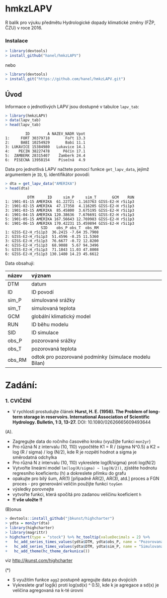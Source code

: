 



# hmkzLAPV 

R balík pro výuku předmětu Hydrologické dopady klimatické změny (FŽP, ČZU) v roce 2016.

### Instalace


```r
> library(devtools)
> install_github("hanel/hmkzLAPV")
```

nebo


```r
> library(devtools)
> install_git("https://github.com/hanel/hmkzLAPV.git")
```

## Úvod

Informace o jednotlivých LAPV jsou dostupné v tabulce `lapv_tab`:


```r
> library(hmkzLAPV)
> data(lapv_tab)
> head(lapv_tab)
```

```
         ID        A NAZEV_NADR Vpot
1:     FORT 30379718       Fořt 13.3
2:     BABI 10254929       Babí 11.1
3: LUKAVICE 15384980   Lukavice 14.1
4:    PECIN 38227478      Pěčín 17.1
5:  ZAMBERK 28315407    Žamberk 24.4
6:  PISECNA 13958154    Písečná  4.9
```


Data pro jednotlivá LAPV načtete pomocí funkce `get_lapv_data`, jejímž argumentem je `ID`, tj. identifikátor povodí:


```r
> dta = get_lapv_data("AMERIKA")
> head(dta)
```

```
          DTM      ID     sim_P     sim_T       GCM    RUN
1: 1901-01-15 AMERIKA  61.22721 -1.163763 GISS-E2-H r5i1p3
2: 1901-02-15 AMERIKA  47.17358  4.116205 GISS-E2-H r5i1p3
3: 1901-03-15 AMERIKA  85.45800  3.675195 GISS-E2-H r5i1p3
4: 1901-04-15 AMERIKA 120.38636  7.676691 GISS-E2-H r5i1p3
5: 1901-05-15 AMERIKA 167.56643 12.769983 GISS-E2-H r5i1p3
6: 1901-06-15 AMERIKA 170.42231 15.459894 GISS-E2-H r5i1p3
                SID    obs_P obs_T  obs_RM
1: GISS-E2-H_r5i1p3  36.2415 -7.64 35.7908
2: GISS-E2-H_r5i1p3  51.4596 -8.25 11.5360
3: GISS-E2-H_r5i1p3  76.6677 -0.72 12.8200
4: GISS-E2-H_r5i1p3  68.9088  5.67 94.3496
5: GISS-E2-H_r5i1p3  71.1843 11.03 47.8008
6: GISS-E2-H_r5i1p3 130.1480 14.23 45.6612
```

Data obsahují:


|název  |význam                                                |
|:------|:-----------------------------------------------------|
|DTM    |datum                                                 |
|ID     |ID povodí                                             |
|sim_P  |simulované srážky                                     |
|sim_T  |simulovaná teplota                                    |
|GCM    |globální klimatický model                             |
|RUN    |ID běhu modelu                                        |
|SID    |ID simulace                                           |
|obs_P  |pozorované srážky                                     |
|obs_T  |pozorovaná teplota                                    |
|obs_RM |odtok pro pozorované podmínky (simulace modelu Bilan) |


# Zadání:

### 1. CVIČENÍ

- V rychlosti prostudujte článek **Hurst, H. E. (1956). The Problem of long-term storage in reservoirs. International Association of Scientific Hydrology. Bulletin, 1:3, 13-27.** DOI: 10.1080/02626665609493644

(A).

- Zagregujte data do ročního časového kroku (využijte funkci `mon2yr`)
- Pro různá N z intervalu (10, 110) vypočtěte K1 = R / (sigma N^0.5) a K2 = log (R / sigma) / log  (N/2), kde R je rozpětí hodnot a sigma je směrodatná odchylka
- Pro různá N z intervalu (10, 110) vykreslete log(R/sigma) proti log(N/2)
- Vytvořte lineární model `lm(log(R/sigma) ~ log(N/2))`, zjistěte hodnotu regresního koeficientu (h) a dokreslete přímku do grafu
- opakujte pro bílý šum, AR(1) [případně AR(2), AR(3), atd.] proces a FGN proces - pro generování veličin použijte funkci `toyGen`
- výsledky porovnejte
- vytvořte funkci, která spočítá pro zadanou veličinu koeficient `h`
- **!! vše uložte !!**


(B)onus



```r
> devtools::install_github("jbkunst/highcharter")
> ydta = mon2yr(dta)
> library(highcharter)
> library(magrittr)
> highchart(type = "stock") %>% hc_tooltip(valueDecimals = 2) %>% 
+   hc_add_series_times_values(ydta$DTM, ydta$obs_P, name = "Pozorovaná srážka", showInLegend = TRUE) %>% 
+   hc_add_series_times_values(ydta$DTM, ydta$sim_P, name = "Simulovaná srážka") %>%
+   hc_add_theme(hc_theme_darkunica())
```

viz http://jkunst.com/highcharter

(*)

- S využitím funkce `agg2` postupně agregujte data po dvojicích
- Vykreslete graf log(k) proti log(sd(x) ^ 0.5), kde k je agregace a sd(x) je veličina agregovaná na k-té úrovni

